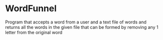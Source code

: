 # WordFunnel
Program that accepts a word from a user and a text file of words and returns all the words in the given file that can be formed by removing any 1 letter from the original word
